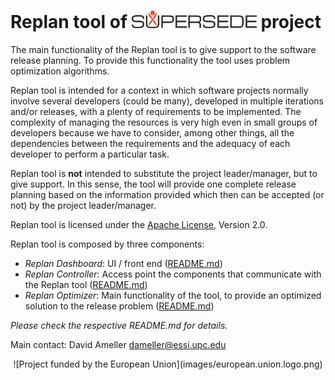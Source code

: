 # Replan tool of [![SUPERSEDE](images/SUPERSEDE-logo.png)](https://www.supersede.eu/) project

The main functionality of the Replan tool is to give support to the software release planning. To provide this functionality the tool uses problem optimization algorithms.

Replan tool is intended for a context in which software projects normally involve several developers (could be many), developed in multiple iterations and/or releases, with a plenty of requirements to be implemented. The complexity of managing the resources is very high even in small groups of developers because we have to consider, among other things, all the dependencies between the requirements and the adequacy of each developer to perform a particular task. 

Replan tool is **not** intended to substitute the project leader/manager, but to give support. In this sense, the tool will provide one complete release planning based on the information provided which then can be accepted (or not) by the project leader/manager. 

Replan tool is licensed under the [Apache License](LICENSE), Version 2.0.

Replan tool is composed by three components:

- *Replan Dashboard*: UI / front end ([README.md](https://github.com/supersede-project/replan/blob/master/replan_dashboard/README.md))
- *Replan Controller*: Access point the components that communicate with the Replan tool ([README.md](https://github.com/supersede-project/replan/blob/master/replan_controller/README.md))
- *Replan Optimizer*: Main functionality of the tool, to provide an optimized solution to the release problem ([README.md](https://github.com/supersede-project/replan/blob/master/replan_optimizer/README.md))

*Please check the respective README.md for details.*

Main contact: David Ameller <dameller@essi.upc.edu>

<center>![Project funded by the European Union](images/european.union.logo.png)</center>

